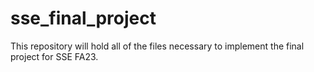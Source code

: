 # sse_final_project

This repository will hold all of the files necessary to implement the final project for SSE FA23. 

